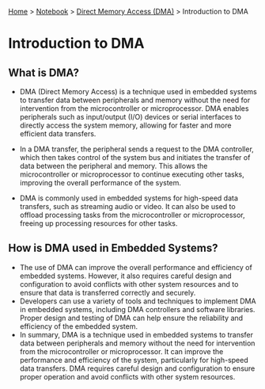 <a href="../../">Home</a> > <a href="../notebook">Notebook</a> > <a href="./">Direct Memory Access (DMA)</a> > Introduction to DMA

# Introduction to DMA



## What is DMA?

* DMA (Direct Memory Access) is a technique used in embedded systems to transfer data between peripherals and memory without the need for intervention from the microcontroller or microprocessor. DMA enables peripherals such as input/output (I/O) devices or serial interfaces to directly access the system memory, allowing for faster and more efficient data transfers.

* In a DMA transfer, the peripheral sends a request to the DMA controller, which then takes control of the system bus and initiates the transfer of data between the peripheral and memory. This allows the microcontroller or microprocessor to continue executing other tasks, improving the overall performance of the system.

* DMA is commonly used in embedded systems for high-speed data transfers, such as streaming audio or video. It can also be used to offload processing tasks from the microcontroller or microprocessor, freeing up processing resources for other tasks.




## How is DMA used in Embedded Systems?

* The use of DMA can improve the overall performance and efficiency of embedded systems. However, it also requires careful design and configuration to avoid conflicts with other system resources and to ensure that data is transferred correctly and securely.
* Developers can use a variety of tools and techniques to implement DMA in embedded systems, including DMA controllers and software libraries. Proper design and testing of DMA can help ensure the reliability and efficiency of the
  embedded system.
* In summary, DMA is a technique used in embedded systems to transfer data between peripherals and memory without the need for intervention from the microcontroller or microprocessor. It can improve the performance and efficiency of the system, particularly for high-speed data transfers. DMA requires careful design and configuration to ensure proper operation and avoid conflicts with other system resources.
